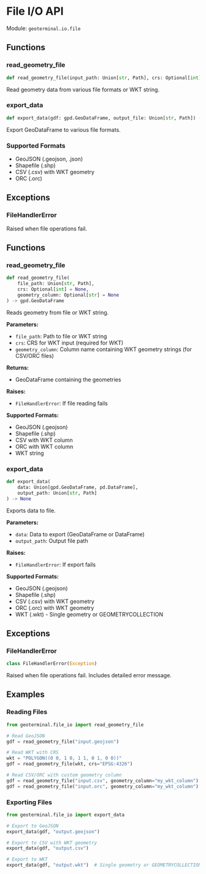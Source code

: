 # File I/O API

Module: `geoterminal.io.file`

## Functions

### read_geometry_file

```python
def read_geometry_file(input_path: Union[str, Path], crs: Optional[int] = None, geometry_column: Optional[str] = None) -> gpd.GeoDataFrame
```

Read geometry data from various file formats or WKT string.

### export_data

```python
def export_data(gdf: gpd.GeoDataFrame, output_file: Union[str, Path]) -> None
```

Export GeoDataFrame to various file formats.

### Supported Formats

- GeoJSON (.geojson, .json)
- Shapefile (.shp)
- CSV (.csv) with WKT geometry
- ORC (.orc)

## Exceptions

### FileHandlerError

Raised when file operations fail.

## Functions

### read_geometry_file

```python
def read_geometry_file(
    file_path: Union[str, Path],
    crs: Optional[int] = None,
    geometry_column: Optional[str] = None
) -> gpd.GeoDataFrame
```

Reads geometry from file or WKT string.

**Parameters:**

- `file_path`: Path to file or WKT string
- `crs`: CRS for WKT input (required for WKT)
- `geometry_column`: Column name containing WKT geometry strings (for CSV/ORC files)

**Returns:**

- GeoDataFrame containing the geometries

**Raises:**

- `FileHandlerError`: If file reading fails

**Supported Formats:**

- GeoJSON (.geojson)
- Shapefile (.shp)
- CSV with WKT column
- ORC with WKT column
- WKT string

### export_data

```python
def export_data(
    data: Union[gpd.GeoDataFrame, pd.DataFrame],
    output_path: Union[str, Path]
) -> None
```

Exports data to file.

**Parameters:**

- `data`: Data to export (GeoDataFrame or DataFrame)
- `output_path`: Output file path

**Raises:**

- `FileHandlerError`: If export fails

**Supported Formats:**

- GeoJSON (.geojson)
- Shapefile (.shp)
- CSV (.csv) with WKT geometry
- ORC (.orc) with WKT geometry
- WKT (.wkt) - Single geometry or GEOMETRYCOLLECTION

## Exceptions

### FileHandlerError

```python
class FileHandlerError(Exception)
```

Raised when file operations fail. Includes detailed error message.

## Examples

### Reading Files

```python
from geoterminal.file_io import read_geometry_file

# Read GeoJSON
gdf = read_geometry_file("input.geojson")

# Read WKT with CRS
wkt = "POLYGON((0 0, 1 0, 1 1, 0 1, 0 0))"
gdf = read_geometry_file(wkt, crs="EPSG:4326")

# Read CSV/ORC with custom geometry column
gdf = read_geometry_file("input.csv", geometry_column="my_wkt_column")
gdf = read_geometry_file("input.orc", geometry_column="my_wkt_column")
```

### Exporting Files

```python
from geoterminal.file_io import export_data

# Export to GeoJSON
export_data(gdf, "output.geojson")

# Export to CSV with WKT geometry
export_data(gdf, "output.csv")

# Export to WKT
export_data(gdf, "output.wkt")  # Single geometry or GEOMETRYCOLLECTION
```
